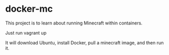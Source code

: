 # docker-mc

This project is to learn about running Minecraft within containers.  

Just run 
vagrant up 

It will download Ubuntu, install Docker, pull a minecraft image, and then run it.

